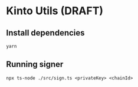 # Kinto Utils (DRAFT)

## Install dependencies
`yarn`

## Running signer
`npx ts-node ./src/sign.ts <privateKey> <chainId>`

